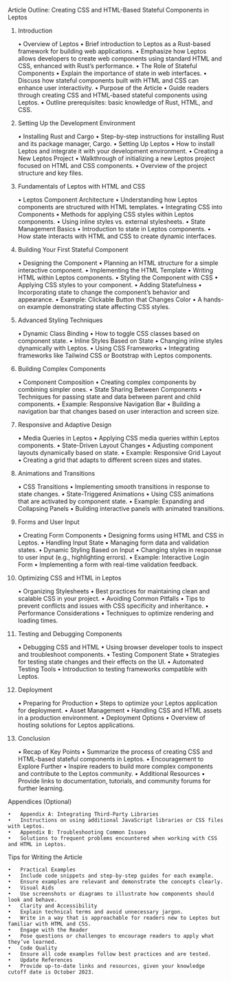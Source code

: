 Article Outline: Creating CSS and HTML-Based Stateful Components in Leptos

1. Introduction

   • Overview of Leptos
   • Brief introduction to Leptos as a Rust-based framework for building web applications.
   • Emphasize how Leptos allows developers to create web components using standard HTML and CSS, enhanced with Rust’s performance.
   • The Role of Stateful Components
   • Explain the importance of state in web interfaces.
   • Discuss how stateful components built with HTML and CSS can enhance user interactivity.
   • Purpose of the Article
   • Guide readers through creating CSS and HTML-based stateful components using Leptos.
   • Outline prerequisites: basic knowledge of Rust, HTML, and CSS.

2. Setting Up the Development Environment

   • Installing Rust and Cargo
   • Step-by-step instructions for installing Rust and its package manager, Cargo.
   • Setting Up Leptos
   • How to install Leptos and integrate it with your development environment.
   • Creating a New Leptos Project
   • Walkthrough of initializing a new Leptos project focused on HTML and CSS components.
   • Overview of the project structure and key files.

3. Fundamentals of Leptos with HTML and CSS

   • Leptos Component Architecture
   • Understanding how Leptos components are structured with HTML templates.
   • Integrating CSS into Components
   • Methods for applying CSS styles within Leptos components.
   • Using inline styles vs. external stylesheets.
   • State Management Basics
   • Introduction to state in Leptos components.
   • How state interacts with HTML and CSS to create dynamic interfaces.

4. Building Your First Stateful Component

   • Designing the Component
   • Planning an HTML structure for a simple interactive component.
   • Implementing the HTML Template
   • Writing HTML within Leptos components.
   • Styling the Component with CSS
   • Applying CSS styles to your component.
   • Adding Statefulness
   • Incorporating state to change the component’s behavior and appearance.
   • Example: Clickable Button that Changes Color
   • A hands-on example demonstrating state affecting CSS styles.

5. Advanced Styling Techniques

   • Dynamic Class Binding
   • How to toggle CSS classes based on component state.
   • Inline Styles Based on State
   • Changing inline styles dynamically with Leptos.
   • Using CSS Frameworks
   • Integrating frameworks like Tailwind CSS or Bootstrap with Leptos components.

6. Building Complex Components

   • Component Composition
   • Creating complex components by combining simpler ones.
   • State Sharing Between Components
   • Techniques for passing state and data between parent and child components.
   • Example: Responsive Navigation Bar
   • Building a navigation bar that changes based on user interaction and screen size.

7. Responsive and Adaptive Design

   • Media Queries in Leptos
   • Applying CSS media queries within Leptos components.
   • State-Driven Layout Changes
   • Adjusting component layouts dynamically based on state.
   • Example: Responsive Grid Layout
   • Creating a grid that adapts to different screen sizes and states.

8. Animations and Transitions

   • CSS Transitions
   • Implementing smooth transitions in response to state changes.
   • State-Triggered Animations
   • Using CSS animations that are activated by component state.
   • Example: Expanding and Collapsing Panels
   • Building interactive panels with animated transitions.

9. Forms and User Input

   • Creating Form Components
   • Designing forms using HTML and CSS in Leptos.
   • Handling Input State
   • Managing form data and validation states.
   • Dynamic Styling Based on Input
   • Changing styles in response to user input (e.g., highlighting errors).
   • Example: Interactive Login Form
   • Implementing a form with real-time validation feedback.

10. Optimizing CSS and HTML in Leptos

    • Organizing Stylesheets
    • Best practices for maintaining clean and scalable CSS in your project.
    • Avoiding Common Pitfalls
    • Tips to prevent conflicts and issues with CSS specificity and inheritance.
    • Performance Considerations
    • Techniques to optimize rendering and loading times.

11. Testing and Debugging Components

    • Debugging CSS and HTML
    • Using browser developer tools to inspect and troubleshoot components.
    • Testing Component State
    • Strategies for testing state changes and their effects on the UI.
    • Automated Testing Tools
    • Introduction to testing frameworks compatible with Leptos.

12. Deployment

    • Preparing for Production
    • Steps to optimize your Leptos application for deployment.
    • Asset Management
    • Handling CSS and HTML assets in a production environment.
    • Deployment Options
    • Overview of hosting solutions for Leptos applications.

13. Conclusion

    • Recap of Key Points
    • Summarize the process of creating CSS and HTML-based stateful components in Leptos.
    • Encouragement to Explore Further
    • Inspire readers to build more complex components and contribute to the Leptos community.
    • Additional Resources
    • Provide links to documentation, tutorials, and community forums for further learning.

Appendices (Optional)

    •	Appendix A: Integrating Third-Party Libraries
    •	Instructions on using additional JavaScript libraries or CSS files with Leptos.
    •	Appendix B: Troubleshooting Common Issues
    •	Solutions to frequent problems encountered when working with CSS and HTML in Leptos.

Tips for Writing the Article

    •	Practical Examples
    •	Include code snippets and step-by-step guides for each example.
    •	Ensure examples are relevant and demonstrate the concepts clearly.
    •	Visual Aids
    •	Use screenshots or diagrams to illustrate how components should look and behave.
    •	Clarity and Accessibility
    •	Explain technical terms and avoid unnecessary jargon.
    •	Write in a way that is approachable for readers new to Leptos but familiar with HTML and CSS.
    •	Engage with the Reader
    •	Pose questions or challenges to encourage readers to apply what they’ve learned.
    •	Code Quality
    •	Ensure all code examples follow best practices and are tested.
    •	Update References
    •	Provide up-to-date links and resources, given your knowledge cutoff date is October 2023.

